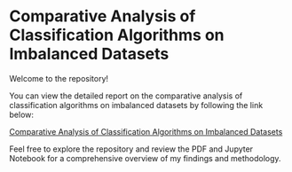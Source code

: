 # Comparative Analysis of Classification Algorithms on Imbalanced Datasets

Welcome to the repository! 

You can view the detailed report on the comparative analysis of classification algorithms on imbalanced datasets by following the link below:

[Comparative Analysis of Classification Algorithms on Imbalanced Datasets](https://github.com/dumitrustefania/Comparative-Analysis-of-Classification-Algorithms/blob/main/Comparative%20Analysis%20of%20Classification%20Algorithms%20on%20Imbalanced%20Datasets.pdf)

Feel free to explore the repository and review the PDF and Jupyter Notebook for a comprehensive overview of my findings and methodology.
